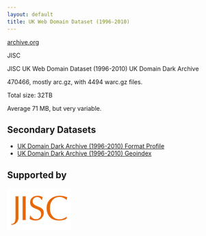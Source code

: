 ```yaml
---
layout: default
title: UK Web Domain Dataset (1996-2010)
---
```


[archive.org](http://www.archive.org/)

JISC

JISC UK Web Domain Dataset (1996-2010)
UK Domain Dark Archive

470466, mostly arc.gz, with 4494 warc.gz files.

Total size: 32TB

Average 71 MB, but very variable.


Secondary Datasets
------------------

* [UK Domain Dark Archive (1996-2010) Format Profile](fmtprofile)
* [UK Domain Dark Archive (1996-2010) Geoindex](geoindex)

Supported by
------------

[<img src="../images/jisc-logo-sml.png"/>](http://www.jisc.ac.uk/)



